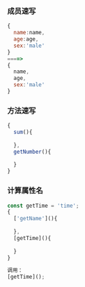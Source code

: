 ### 成员速写

```js
{
  name:name,
  age:age,
  sex:'male'
}
====> 
{
  name,
  age,
  sex:'male'
}
```

### 方法速写

```js
{
  sum(){
    
  },
  getNumber(){
    
  }
}
```

### 计算属性名

```js
const getTime = 'time';
{
  ['getName'](){
    
  },
  [getTime](){
    
  }
}

调用：
[getTime]();
```

